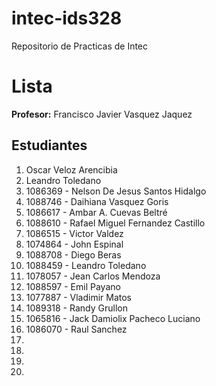 # intec-ids328
Repositorio de Practicas de Intec


# Lista

**Profesor:** Francisco Javier Vasquez Jaquez

## Estudiantes


1. Oscar Veloz Arencibia
2. Leandro Toledano
3. 1086369 - Nelson De Jesus Santos Hidalgo
4. 1088746 - Daihiana Vasquez Goris
5. 1086617 - Ambar A. Cuevas Beltré
6. 1088610 - Rafael Miguel Fernandez Castillo
7. 1086515 - Victor Valdez
8. 1074864 - John Espinal
9. 1088708 - Diego Beras
10. 1088459 - Leandro Toledano
11. 1078057 - Jean Carlos Mendoza
12. 1088597 - Emil Payano
13. 1077887 - Vladimir Matos
14. 1089318 - Randy Grullon
15. 1065816 - Jack Damiolix Pacheco Luciano
16. 1086070 - Raul Sanchez
17.
18.
19.
20.
